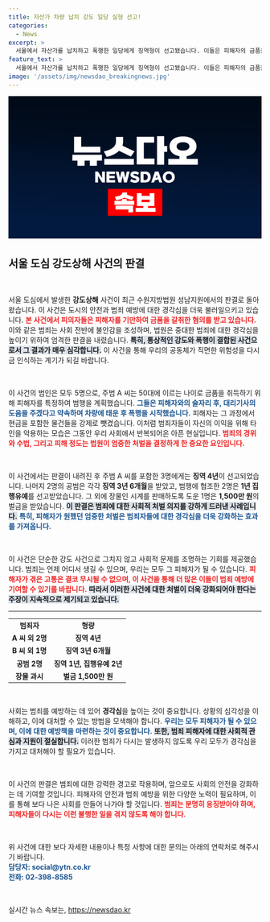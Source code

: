 ```yaml
---
title: 자산가 차량 납치 강도 일당 실형 선고!
categories:
  - News
excerpt: >
  서울에서 자산가를 납치하고 폭행한 일당에게 징역형이 선고됐습니다. 이들은 피해자의 금품을 빼앗기 위해 치밀하게 계획을 세웠으며, 법원은 죄질이 불량하다며 엄벌을 경고했습니다.
feature_text: >
  서울에서 자산가를 납치하고 폭행한 일당에게 징역형이 선고됐습니다. 이들은 피해자의 금품을 빼앗기 위해 치밀하게 계획을 세웠으며, 법원은 죄질이 불량하다며 엄벌을 경고했습니다.
image: '/assets/img/newsdao_breakingnews.jpg'
---
```


<p><img src="/assets/img/newsdao_breakingnews.jpg" alt="pcversion 속보" /></p>

<h2 data-ke-size="size26">서울 도심 강도상해 사건의 판결</h2>

<p data-ke-size="size16">&nbsp;</p>

<p>서울 도심에서 발생한 <b>강도상해</b> 사건이 최근 수원지방법원 성남지원에서의 판결로 돌아왔습니다. 이 사건은 도시의 안전과 범죄 예방에 대한 경각심을 더욱 불러일으키고 있습니다. <b><span style="color: #ee2323;">본 사건에서 피의자들은 피해자를 기만하여 금품을 갈취한 혐의를 받고 있습니다.</span></b> 이와 같은 범죄는 사회 전반에 불안감을 조성하며, 법원은 중대한 범죄에 대한 경각심을 높이기 위하여 엄격한 판결을 내렸습니다. <b><span style="background-color: #21538527;">특히, 통상적인 강도와 폭행이 결합된 사건으로서 그 결과가 매우 심각합니다.</span></b> 이 사건을 통해 우리의 공동체가 직면한 위험성을 다시금 인식하는 계기가 되길 바랍니다.</p></p>

<p data-ke-size="size16">&nbsp;</p>

<p>이 사건의 범인은 모두 5명으로, 주범 A 씨는 50대에 이르는 나이로 금품을 취득하기 위해 피해자를 특정하여 범행을 계획했습니다. <b><span style="color: #1a5490;">그들은 피해자와의 술자리 후, 대리기사의 도움을 주겠다고 약속하며 차량에 태운 후 폭행을 시작했습니다.</span></b> 피해자는 그 과정에서 현금을 포함한 물건들을 강제로 뺏겼습니다. 이처럼 범죄자들이 자신의 이익을 위해 타인을 악용하는 모습은 그동안 우리 사회에서 반복되어온 아픈 현실입니다. <b><span style="color: #ee2323;">범죄의 경위와 수법, 그리고 피해 정도는 법원이 엄중한 처벌을 결정하게 한 중요한 요인입니다.</span></b></p>

<p data-ke-size="size16">&nbsp;</p>

<p>이 사건에서는 판결이 내려진 후 주범 A 씨를 포함한 3명에게는 <b>징역 4년</b>이 선고되었습니다. 나머지 2명의 공범은 각각 <b>징역 3년 6개월</b>을 받았고, 범행에 협조한 2명은 <b>1년 집행유예</b>를 선고받았습니다. 그 외에 장물인 시계를 판매하도록 도운 1명은 <b>1,500만 원</b>의 벌금을 받았습니다. <b><span style="background-color: #21538527;">이 판결은 범죄에 대한 사회적 처벌 의지를 강하게 드러낸 사례입니다.</span></b> <b><span style="color: #1a5490;">특히, 피해자가 원했던 엄중한 처벌은 범죄자들에 대한 경각심을 더욱 강화하는 효과를 가져옵니다.</span></b></p>

<p data-ke-size="size16">&nbsp;</p>

<p>이 사건은 단순한 강도 사건으로 그치지 않고 사회적 문제를 조명하는 기회를 제공했습니다. 범죄는 언제 어디서 생길 수 있으며, 우리는 모두 그 피해자가 될 수 있습니다. <b><span style="color: #ee2323;">피해자가 겪은 고통은 결코 무시될 수 없으며, 이 사건을 통해 더 많은 이들이 범죄 예방에 기여할 수 있기를 바랍니다.</span></b> <b><span style="background-color: #21538527;">따라서 이러한 사건에 대한 처벌이 더욱 강화되어야 한다는 주장이 지속적으로 제기되고 있습니다.</span></b></p>

<hr/>

<table style="text-align: center; width: 100%;">
  <tr>
    <td style="height: 17px;"><b>범죄자</b></td>
    <td style="height: 17px;"><b>형량</b></td>
  </tr>
  <tr>
    <td style="height: 17px;"><b>A 씨 외 2명</b></td>
    <td style="height: 17px;"><b>징역 4년</b></td>
  </tr>
  <tr>
    <td style="height: 17px;"><b>B 씨 외 1명</b></td>
    <td style="height: 17px;"><b>징역 3년 6개월</b></td>
  </tr>
  <tr>
    <td style="height: 17px;"><b>공범 2명</b></td>
    <td style="height: 17px;"><b>징역 1년, 집행유예 2년</b></td>
  </tr>
  <tr>
    <td style="height: 17px;"><b>장물 과시</b></td>
    <td style="height: 17px;"><b>벌금 1,500만 원</b></td>
  </tr>
</table>

<p data-ke-size="size16">&nbsp;</p>

<p>사회는 범죄를 예방하는 데 있어 <b>경각심</b>을 높이는 것이 중요합니다. 상황의 심각성을 이해하고, 이에 대처할 수 있는 방법을 모색해야 합니다. <b><span style="color: #1a5490;">우리는 모두 피해자가 될 수 있으며, 이에 대한 예방책을 마련하는 것이 중요합니다.</span></b> <b><span style="background-color: #21538527;">또한, 범죄 피해자에 대한 사회적 관심과 지원이 절실합니다.</span></b> 이러한 범죄가 다시는 발생하지 않도록 우리 모두가 경각심을 가지고 대처해야 할 필요가 있습니다.</p>

<p data-ke-size="size16">&nbsp;</p>

<p>이 사건의 판결은 범죄에 대한 강력한 경고로 작용하며, 앞으로도 사회의 안전을 강화하는 데 기여할 것입니다. 피해자의 안전과 범죄 예방을 위한 다양한 노력이 필요하며, 이를 통해 보다 나은 사회를 만들어 나가야 할 것입니다. <b><span style="color: #ee2323;">범죄는 분명히 응징받아야 하며, 피해자들이 다시는 이런 불행한 일을 겪지 않도록 해야 합니다.</span></b> </p>

<p data-ke-size="size16">&nbsp;</p>

<p>위 사건에 대한 보다 자세한 내용이나 특정 사항에 대한 문의는 아래의 연락처로 해주시기 바랍니다. <br>
<b><span style="color: #1a5490;">담당자: social@ytn.co.kr</span></b> <br>
<b><span style="color: #1a5490;">전화: 02-398-8585</span></b></p>

<p data-ke-size="size16">&nbsp;</p>
실시간 뉴스 속보는, <a href="https://newsdao.kr" rel="dofollow">https://newsdao.kr</a>


